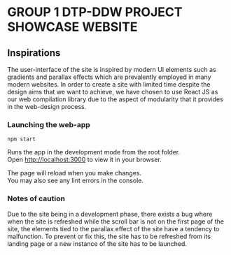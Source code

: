 # GROUP 1 DTP-DDW PROJECT SHOWCASE WEBSITE



## Inspirations

The user-interface of the site is inspired by modern UI elements such as gradients and parallax effects which are prevalently employed in many modern websites. In order to create a site with limited time despite the design aims that we want to achieve, we have chosen to use React JS as our web compilation library due to the aspect of modularity that it provides in the web-design process.

### Launching the web-app

`npm start`

Runs the app in the development mode from the root folder.\
Open [http://localhost:3000](http://localhost:3000) to view it in your browser.

The page will reload when you make changes.\
You may also see any lint errors in the console.

### Notes of caution

Due to the site being in a development phase, there exists a bug where when the site is refreshed while the scroll bar is not on the first page of the site, the elements tied to the parallax effect of the site have a tendency to malfunction. To prevent or fix this, the site has to be refreshed from its landing page or a new instance of the site has to be launched.


